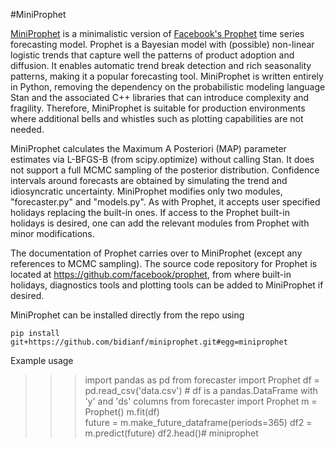 #MiniProphet

[MiniProphet](https://github.com/bidianf/miniprophet.git) is a minimalistic version of [Facebook's Prophet](https://facebook.github.io/prophet/) time series forecasting model. Prophet is a Bayesian model with (possible)  non-linear logistic trends that capture well the patterns of product adoption and diffusion. It enables automatic trend break detection and rich seasonality patterns, making it a popular forecasting tool. MiniProphet is written entirely in Python, removing the dependency on the probabilistic modeling language Stan and the associated C++ libraries that can introduce complexity and fragility. Therefore, MiniProphet is suitable for production environments where additional bells and whistles such as plotting capabilities are not needed.

MiniProphet calculates the Maximum A Posteriori (MAP) parameter estimates via L-BFGS-B (from scipy.optimize) without calling Stan. It does not support a full MCMC sampling of the posterior distribution. Confidence intervals around forecasts are obtained by simulating the trend and idiosyncratic uncertainty. MiniProphet modifies only two modules, "forecaster.py" and "models.py". As with Prophet, it accepts user specified holidays replacing the built-in ones. If access to the Prophet built-in holidays is desired, one can add the relevant modules from Prophet with minor modifications.

The documentation of Prophet carries over to MiniProphet (except any references to MCMC sampling). The source code repository for Prophet is located at https://github.com/facebook/prophet, from where built-in holidays, diagnostics tools and plotting tools can be added to MiniProphet if desired.

MiniProphet can be installed directly from the repo  using

`pip install git+https://github.com/bidianf/miniprophet.git#egg=miniprophet`

Example usage

  >>> import pandas as pd
  >>> from forecaster import Prophet 
  >>> df = pd.read_csv('data.csv') # df is a pandas.DataFrame with 'y' and 'ds' columns
  >>> from forecaster import Prophet 
  >>> m = Prophet()
  >>> m.fit(df)  
  >>> future = m.make_future_dataframe(periods=365)
  >>> df2 = m.predict(future)
  >>> df2.head()# miniprophet
